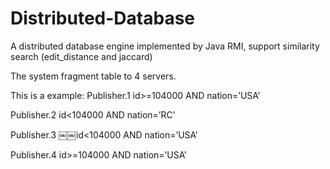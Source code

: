 Distributed-Database
====================

A distributed database engine implemented by Java RMI, support similarity search (edit_distance and jaccard)

The system fragment table to 4 servers. 

This is a example:
Publisher.1            id>=104000 AND nation=’USA’

Publisher.2            id<104000 AND nation=’RC’

Publisher.3            ￼￼id<104000 AND nation=’USA’

Publisher.4            id>=104000 AND nation=’USA’
